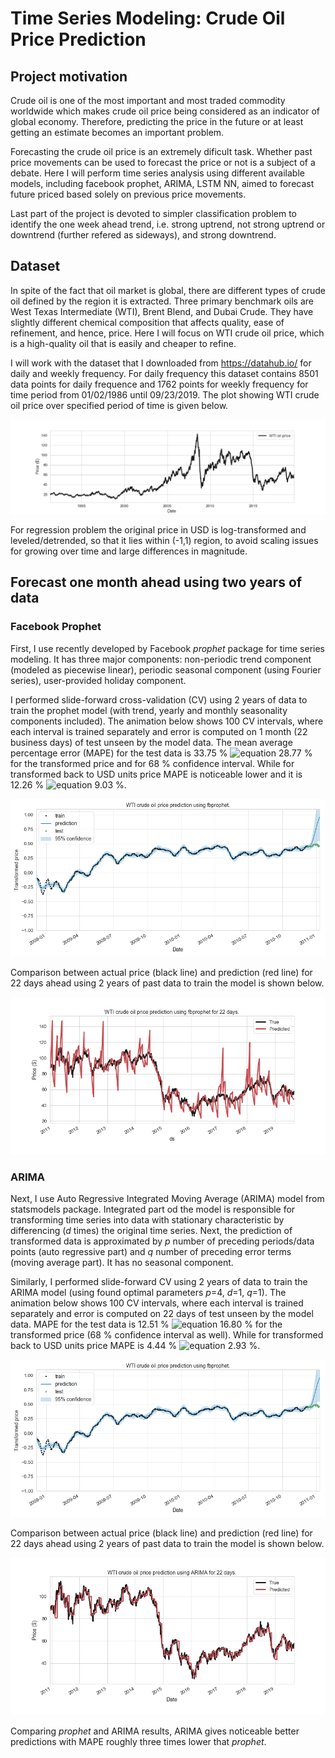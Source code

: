 # Time Series Modeling: Crude Oil Price Prediction

## Project motivation

Crude oil is one of the most important and most traded commodity worldwide which makes crude oil price being considered as an indicator of global economy. Therefore, predicting the price in the future or at least getting an estimate becomes an important problem.

Forecasting the crude oil price is an extremely dificult task. Whether past price movements can be used to forecast the price or not is a subject of a debate. Here I will perform time series analysis using different available models, including facebook prophet, ARIMA, LSTM NN, aimed to forecast future priced based solely on previous price movements.

Last part of the project is devoted to simpler classification problem to identify the one week ahead trend, i.e. strong uptrend, not strong uptrend or downtrend (further refered as sideways), and strong downtrend.

## Dataset

In spite of the fact that oil market is global, there are different types of crude oil defined by the region it is extracted. Three primary benchmark oils are West Texas Intermediate (WTI), Brent Blend, and Dubai Crude. They have slightly different chemical composition that affects quality, ease of refinement, and hence, price. Here I will focus on WTI crude oil price, which is a high-quality oil that is easily and cheaper to refine. 

I will work with the dataset that I downloaded from https://datahub.io/ for daily and weekly frequency. For daily frequency this dataset contains 8501 data points for daily frequence and 1762 points for weekly frequency for time period from 01/02/1986 until 09/23/2019. The plot showing WTI crude oil price over specified period of time is given below.

![](https://github.com/evgeniya1/Flatiron_final_project/blob/master/figs/original_data.png)

For regression problem the original price in USD is log-transformed and leveled/detrended, so that it lies within (-1,1) region, to avoid scaling issues for growing over time and large differences in magnitude.

## Forecast one month ahead using two years of data

### Facebook Prophet

First, I use recently developed by Facebook *prophet* package for time series modeling. It has three major components: non-periodic trend component (modeled as piecewise linear), periodic seasonal component (using Fourier series), user-provided  holiday component.

I performed slide-forward cross-validation (CV) using 2 years of data to train the prophet model (with trend, yearly and monthly seasonality components included). The animation below shows 100 CV intervals, where each interval is trained separately and error is computed on 1 month (22 business days) of test unseen by the model data. The mean average percentage error (MAPE) for the test data is 33.75 % ![equation](https://latex.codecogs.com/gif.latex?$\pm$) 28.77 % for the transformed price and for 68 % confidence interval. While for transformed back to USD units price MAPE is noticeable lower and it is 12.26 % ![equation](https://latex.codecogs.com/gif.latex?$\pm$) 9.03 %.

![](https://github.com/evgeniya1/Flatiron_final_project/blob/master/CV_fbprophet/y_smooth_w8_train_506_test_22_cv_100/FBprop_smooth_cv100_train_506_test_22.gif)

Comparison between actual price (black line) and prediction (red line) for 22 days ahead using 2 years of past data to train the model is shown below.

![](https://github.com/evgeniya1/Flatiron_final_project/blob/master/CV_fbprophet/y_smooth_w8_train_506_test_22_cv_100/compare.png)

### ARIMA

Next, I use Auto Regressive Integrated Moving Average (ARIMA) model from statsmodels package. Integrated part od the model is responsible for transforming time series into data with stationary characteristic by differencing (*d* times) the original time series. Next, the prediction of transformed data is approximated by *p* number of preceding periods/data points (auto regressive part) and *q* number of preceding error terms (moving average part). It has no seasonal component.

Similarly, I performed slide-forward CV using 2 years of data to train the ARIMA model (using found optimal parameters *p*=4, *d*=1, *q*=1). The animation below shows 100 CV intervals, where each interval is trained separately and error is computed on 22 days of test unseen by the model data. MAPE for the test data is 12.51 % ![equation](https://latex.codecogs.com/gif.latex?$\pm$) 16.80 % for the transformed price (68 % confidence interval as well). While for transformed back to USD units price MAPE is 4.44 % ![equation](https://latex.codecogs.com/gif.latex?$\pm$) 2.93 %. 

![](https://github.com/evgeniya1/Flatiron_final_project/blob/master/CV_fbprophet/y_smooth_w8_train_506_test_22_cv_100/FBprop_smooth_cv100_train_506_test_22.gif)

Comparison between actual price (black line) and prediction (red line) for 22 days ahead using 2 years of past data to train the model is shown below.

![](https://github.com/evgeniya1/Flatiron_final_project/blob/master/CV_arima/y_smooth_w8_train_506_test_22_cv_100/compare.png)

Comparing *prophet* and ARIMA results, ARIMA gives noticeable better predictions with MAPE roughly three times lower that *prophet*. 
